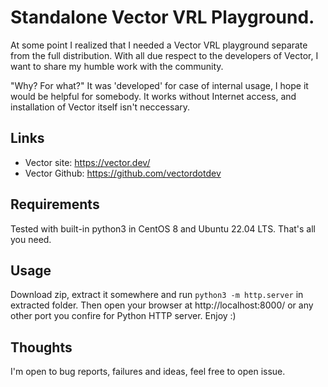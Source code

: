 # Standalone Vector VRL Playground.

At some point I realized that I needed a Vector VRL playground separate from the full distribution. With all due respect to the developers of Vector, I want to share my humble work with the community.

"Why? For what?"
It was 'developed' for case of internal usage, I hope it would be helpful for somebody.
It works without Internet access, and installation of Vector itself isn't neccessary. 

## Links
* Vector site: https://vector.dev/
* Vector Github: https://github.com/vectordotdev

## Requirements
Tested with built-in python3 in CentOS 8 and Ubuntu 22.04 LTS. That's all you need.

## Usage
Download zip, extract it somewhere and run ```python3 -m http.server``` in extracted folder. Then open your browser at http://localhost:8000/ or any other port you confire for Python HTTP server. Enjoy :)

## Thoughts
I'm open to bug reports, failures and ideas, feel free to open issue.
